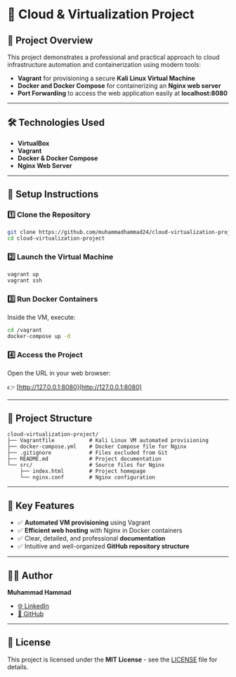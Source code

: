 # 🚀 Cloud & Virtualization Project

## 📌 Project Overview
This project demonstrates a professional and practical approach to cloud infrastructure automation and containerization using modern tools:

- **Vagrant** for provisioning a secure **Kali Linux Virtual Machine**
- **Docker and Docker Compose** for containerizing an **Nginx web server**
- **Port Forwarding** to access the web application easily at **localhost:8080**

---

## 🛠️ Technologies Used

- **VirtualBox**
- **Vagrant**
- **Docker & Docker Compose**
- **Nginx Web Server**

---

## 🔧 Setup Instructions

### 1️⃣ **Clone the Repository**
```bash
git clone https://github.com/muhammadhammad24/cloud-virtualization-project.git
cd cloud-virtualization-project
```

### 2️⃣ **Launch the Virtual Machine**
```bash
vagrant up
vagrant ssh
```

### 3️⃣ **Run Docker Containers**
Inside the VM, execute:
```bash
cd /vagrant
docker-compose up -d
```

### 4️⃣ **Access the Project**
Open the URL in your web browser:

👉 [http://127.0.0.1:8080](http://127.0.0.1:8080)

---

## 📂 Project Structure
```
cloud-virtualization-project/
├── Vagrantfile           # Kali Linux VM automated provisioning
├── docker-compose.yml    # Docker Compose file for Nginx
├── .gitignore            # Files excluded from Git
├── README.md             # Project documentation
└── src/                  # Source files for Nginx
    ├── index.html        # Project homepage
    └── nginx.conf        # Nginx configuration
```

---

## 🎯 Key Features
- ✅ **Automated VM provisioning** using Vagrant
- ✅ **Efficient web hosting** with Nginx in Docker containers
- ✅ Clear, detailed, and professional **documentation**
- ✅ Intuitive and well-organized **GitHub repository structure**

---

## 👨‍💻 Author

**Muhammad Hammad**

- [🌐 LinkedIn](https://linkedin.com/in/mhammad24)
- [🚀 GitHub](https://github.com/Muhammadhammad24)

---

## 📜 License

This project is licensed under the **MIT License** - see the [LICENSE](LICENSE) file for details.
